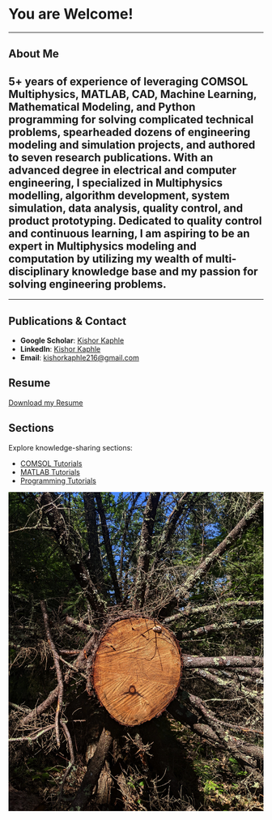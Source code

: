 # You are Welcome!

---

## About Me

## 5+ years of experience of leveraging COMSOL Multiphysics, MATLAB, CAD, Machine Learning, Mathematical Modeling, and Python programming for solving complicated technical problems, spearheaded dozens of engineering modeling and simulation projects, and authored to seven research publications. With an advanced degree in electrical and computer engineering, I specialized in Multiphysics modelling, algorithm development, system simulation, data analysis, quality control, and product prototyping. Dedicated to quality control and continuous learning, I am aspiring to be an expert in Multiphysics modeling and computation by utilizing my wealth of multi-disciplinary knowledge base and my passion for solving engineering problems.
---
## Publications & Contact

- **Google Scholar**: [Kishor Kaphle](https://scholar.google.com)
- **LinkedIn**: [Kishor Kaphle](https://www.linkedin.com/in/kishorkaphle/)
- **Email**: kishorkaphle216@gmail.com

## Resume
[Download my Resume](https://github.com/KishorKaphle/kishorkaphle.github.io/blob/main/KishorKaphle_Resume2025.pdf)


## Sections
Explore knowledge-sharing sections:
- [COMSOL Tutorials](comsol.html)
- [MATLAB Tutorials](matlab.html)
- [Programming Tutorials](programming.html)

![Abstract](20220804_211143000_iOS.jpg)



